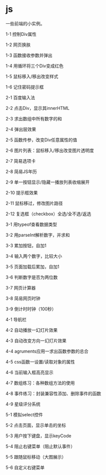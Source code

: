 # js

一些前端的小实例。

1-1 控制Div属性

1-2 网页换肤

1-3 函数接收参数并弹出

1-4 用循环将三个Div变成红色

1-5 鼠标移入/移出改变样式

1-6 记住密码提示框

2-1 百度输入法

2-2 点击Div，显示其innerHTML

2-3 求出数组中所有数字的和

2-4 弹出层效果

2-5 函数传参，改变Div任意属性的值

2-6 图片列表：鼠标移入/移出改变图片透明度

2-7 简易选项卡

2-8 简易JS年历

2-9 单一按钮显示/隐藏一播放列表收缩展开

2-10 提示框效果

2-11 鼠标移过，修改图片路径

2-12 复选框（checkbox）全选/全不选/返选

3-1 用typeof查看数据类型

3-2 用parseInt解析数字，并求和

3-3 累加按钮，自加1

3-4 输入两个数字，比较大小

3-5 页面加载后累加，自加1

3-6 判断数字是否为两位数

3-7 网页计算器

3-8 简易网页时钟

3-9 倒计时时钟（100秒）

4-1 导航栏

4-2 自动播放一幻灯片效果

4-3 自动改变方向一幻灯片效果

4-4 agruments应用一求出函数参数的总合

4-5 css函数一设置/读取对象的属性

4-6 当前输入框高亮显示

4-7 数组练习：各种数组方法的使用

4-8 事件练习：封装兼容性添加、删除事件的函数

4-9 星级评分系统

5-1 模拟select控件

5-2 点击页面，显示单击的坐标

5-3 用户按下键盘，显示keyCode

5-4 阻止右键菜单（阻止默认事件）

5-5 跟随鼠标移动（大图展示）

5-6 自定义右键菜单
